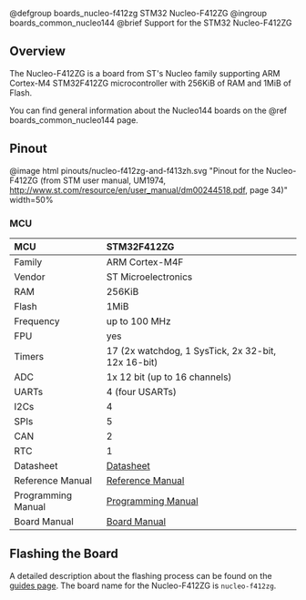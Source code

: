  @defgroup    boards_nucleo-f412zg STM32 Nucleo-F412ZG
 @ingroup     boards_common_nucleo144
 @brief       Support for the STM32 Nucleo-F412ZG

## Overview

The Nucleo-F412ZG is a board from ST's Nucleo family supporting ARM Cortex-M4
STM32F412ZG microcontroller with 256KiB of RAM and 1MiB of Flash.

You can find general information about the Nucleo144 boards on the
@ref boards_common_nucleo144 page.

## Pinout

@image html pinouts/nucleo-f412zg-and-f413zh.svg "Pinout for the Nucleo-F412ZG (from STM user manual, UM1974, http://www.st.com/resource/en/user_manual/dm00244518.pdf, page 34)" width=50%

### MCU

| MCU          |     STM32F412ZG
|:-------------|:--------------------|
| Family       | ARM Cortex-M4F      |
| Vendor       | ST Microelectronics |
| RAM          | 256KiB              |
| Flash        | 1MiB                |
| Frequency    | up to 100 MHz       |
| FPU          | yes                 |
| Timers       | 17 (2x watchdog, 1 SysTick, 2x 32-bit, 12x 16-bit) |
| ADC          | 1x 12 bit (up to 16 channels) |
| UARTs        | 4 (four USARTs)     |
| I2Cs         | 4                   |
| SPIs         | 5                   |
| CAN          | 2                   |
| RTC          | 1                   |
| Datasheet    | [Datasheet](https://www.st.com/resource/en/datasheet/stm32f412zg.pdf)|
| Reference Manual | [Reference Manual](https://www.st.com/resource/en/reference_manual/rm0402-stm32f412-advanced-armbased-32bit-mcus-stmicroelectronics.pdf)|
| Programming Manual | [Programming Manual](https://www.st.com/resource/en/programming_manual/pm0214-stm32-cortexm4-mcus-and-mpus-programming-manual-stmicroelectronics.pdf)|
| Board Manual | [Board Manual](https://www.st.com/resource/en/user_manual/dm00244518-stm32-nucleo-144-boards-stmicroelectronics.pdf)|

## Flashing the Board

A detailed description about the flashing process can be found on the
[guides page](https://guide.riot-os.org/board_specific/stm32/).
The board name for the Nucleo-F412ZG is `nucleo-f412zg`.
